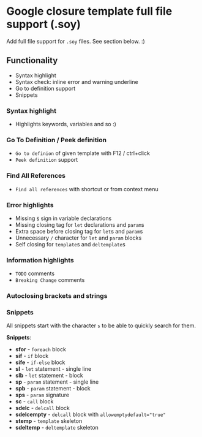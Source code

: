 # Google closure template full file support (.soy)
Add full file support for `.soy` files. See section below. :)

## Functionality
- Syntax highlight
- Syntax check: inline error and warning underline
- Go to definition support
- Snippets

### Syntax highlight
- Highlights keywords, variables and so :)

### Go To Definition / Peek definition
- `Go to definion` of given template with F12 / ctrl+click
- `Peek definition` support

### Find All References
- `Find all references` with shortcut or from context menu

### Error highlights
- Missing `$` sign in variable declarations
- Missing closing tag for `let` declarations and `param`s
- Extra space before closing tag for `let`s and `param`s
- Unnecessary `/` character for `let` and `param` blocks
- Self closing for `template`s and `deltemplate`s

### Information highlights
- `TODO` comments
- `Breaking Change` comments

### Autoclosing brackets and strings

### Snippets
All snippets start with the character `s` to be able to quickly search for them.

**Snippets**:
- **sfor** - `foreach` block
- **sif** - `if` block
- **sife** - `if-else` block
- **sl** - `let` statement - single line
- **slb** - `let` statement - block
- **sp** - `param` statement - single line
- **spb** - `param` statement - block
- **sps** - `param` signature
- **sc** - `call` block
- **sdelc** - `delcall` block
- **sdelcempty** - `delcall` block with `allowemptydefault="true"`
- **stemp** - `template` skeleton
- **sdeltemp** - `deltemplate` skeleton

